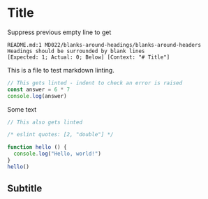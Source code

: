 # Title

Suppress previous empty line to get

```shell
README.md:1 MD022/blanks-around-headings/blanks-around-headers
Headings should be surrounded by blank lines
[Expected: 1; Actual: 0; Below] [Context: "# Title"]
```

This is a file to test markdown linting.

```js
// This gets linted - indent to check an error is raised
const answer = 6 * 7
console.log(answer)
```

Some text

```js
// This also gets linted

/* eslint quotes: [2, "double"] */

function hello () {
  console.log("Hello, world!")
}
hello()
```

## Subtitle
